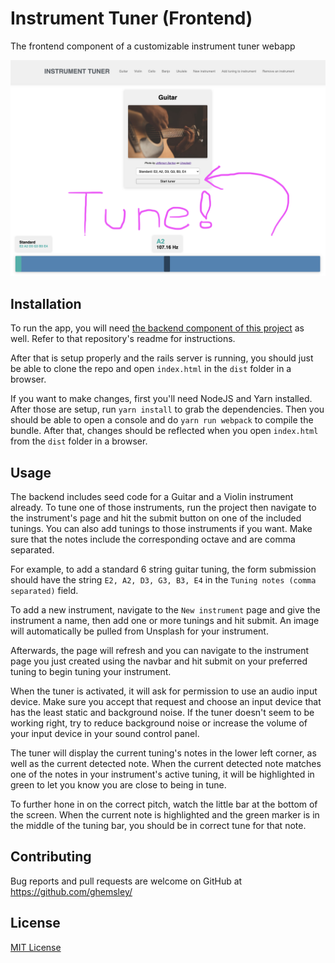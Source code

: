 # Instrument Tuner (Frontend)

The frontend component of a customizable instrument tuner webapp

![Example image](./dist/assets/tune.png)

## Installation
To run the app, you will need [the backend component of this project](https://github.com/ghemsley/instrument-tuner-backend) as well. Refer to that repository's readme for instructions.

After that is setup properly and the rails server is running, you should just be able to clone the repo and open `index.html` in the `dist` folder in a browser.

If you want to make changes, first you'll need NodeJS and Yarn installed.
After those are setup, run `yarn install` to grab the dependencies.
Then you should be able to open a console and do `yarn run webpack` to compile the bundle.
After that, changes should be reflected when you open `index.html` from the `dist` folder in a browser.

## Usage

The backend includes seed code for a Guitar and a Violin instrument already.
To tune one of those instruments, run the project then navigate to the instrument's page and hit the submit button on one of the included tunings.
You can also add tunings to those instruments if you want. Make sure that the notes include the corresponding octave and are comma separated.

For example, to add a standard 6 string guitar tuning, the form submission should have the string `E2, A2, D3, G3, B3, E4` in the `Tuning notes (comma separated)` field.

To add a new instrument, navigate to the `New instrument` page and give the instrument a name, then add one or more tunings and hit submit. An image will automatically be pulled from Unsplash for your instrument.

Afterwards, the page will refresh and you can navigate to the instrument page you just created using the navbar and hit submit on your preferred tuning to begin tuning your instrument.

When the tuner is activated, it will ask for permission to use an audio input device. Make sure you accept that request and choose an input device that has the least static and background noise. If the tuner doesn't seem to be working right, try to reduce background noise or increase the volume of your input device in your sound control panel.

The tuner will display the current tuning's notes in the lower left corner, as well as the current detected note.
When the current detected note matches one of the notes in your instrument's active tuning, it will be highlighted in green to let you know you are close to being in tune.

To further hone in on the correct pitch, watch the little bar at the bottom of the screen. When the current note is highlighted and the green marker is in the middle of the tuning bar, you should be in correct tune for that note.

## Contributing

Bug reports and pull requests are welcome on GitHub at https://github.com/ghemsley/

## License

[MIT License](./LICENSE)
